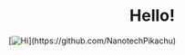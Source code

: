 <h1 align="center" color="#8700ff">
Hello!
</h1>

[![Hi](https://readme-typing-svg.herokuapp.com?font=Cascadia+Code&duration=4000&color=0ABAB5&background=F8FF0000&vCenter=true&multiline=true&width=500&height=200&lines=-%3E+Hi+I+am+NanotechPikachu;-%3E+I+am+16+years+old;-%3E+I+am+a+student+by+profession;-%3E+Also+a+programmer+by+passion;++;-%3E+Mainly+working+with+AOIJS;)](https://github.com/NanotechPikachu)
